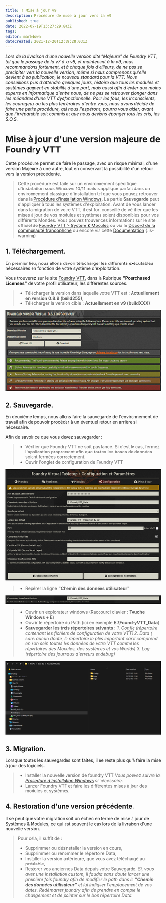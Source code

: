 ```yaml
---
title: ! Mise à jour v9
description: Procédure de mise à jour vers la v9
published: true
date: 2022-05-19T13:27:29.803Z
tags: 
editor: markdown
dateCreated: 2021-12-20T12:19:28.031Z
---
```


*Lors de la livraison d'une nouvelle version dite "Majeure" de Foundry VTT, tel que le passage de la v7 à la v8, et maintenant à la v9, nous recommandons fortement, et à chaque fois d'ailleurs, de ne pas se precipiter vers la nouvelle version, même si nous comprenons qu'elle devient à sa publication, le nouveau standard pour la VTT.
Nous conseillons plus d'attendre quelques jours, histoire que tous les modules et systèmes gagnent en stabilité d'une part, mais aussi afin d'éviter aux moins experts en Informatique d'entre nous, de ne pas se retrouver plonger dans les méandres d'une VTT dysfonctionnelle.
Pour les fous, les inconscients, les courageux ou les plus téméraires d'entre vous, nous avons décidé de faire une petite procédure, qui nous l'espérons, pourra vous aider, avant que l'irréparable soit commis et que nous devions éponger tous les cris, les S.O.S.*

# Mise à jour d'une version majeure de Foundry VTT

Cette procédure permet de faire le passage, avec un risque minimal, d'une version Majeure à une autre, tout en conservant la possibilité d'un retour vers la version précédente.

> Cette procédure est faite sur un environnement spécifique d'installation sous Windows 10/11 mais s'applique parfait dans un environnement classique d'installation tel que vous pouvez retrouver dans la [Procédure d'installation Windows](https://foundryvtt.wiki/fr/pour-commencer/win). 
> La partie **Sauvegarde** peut s'appliquer à tous les systèmes d'exploitation.
> Avant de vous lancer dans la migration de votre VTT, il est fort conseillé de vérifier que les mises à jour de vos modules et systèmes soient disponibles pour vos différents Mondes. Vous pouvez trouver ces informations sur le site officiel de [Foundry VTT > System & Modules](https://foundryvtt.com/packages/) ou via le [Discord de la communauté francophone](https://discord.gg/pPSDNJk) ou encore via cette [Documentation](https://docs.google.com/spreadsheets/d/e/2PACX-1vQB3hKXseLn1ROUxepiw09GYQPG8ikwZjY_Nkde9KnC9PUJA0gNWBuMIJ66iU0qokAbERQ8jF-Bwwrh/pubhtml?gid=0&single=true) {.is-warning} 



## 1. Téléchargement.

En premier lieu, nous allons devoir télécharger les différents exécutables nécessaires en fonction de votre système d'exploitation.

Vous trouverez sur le site [Foundry VTT](https://foundryvtt.com/), dans la Rubrique **"Pourchased Licenses"** de votre profil utilisateur, les différentes sources.

> - Télécharger la version dans laquelle votre VTT est : **Actuellement en version 0.8.9 (build255)**,
> - Télécharger la version cible : **Actuellement en v9 (buildXXX)**

![1.software.png](/setup/winstall/1.software.png)

## 2. Sauvegarde.

En deuxième temps, nous allons faire la sauvegarde de l'environnement de travail afin de pouvoir procéder à un éventuel retour en arrière si nécessaire.


Afin de savoir ce que vous devez sauvegarder : 

> - Vérifier que Foundry VTT ne soit pas lancé. Si c'est le cas, fermez l'application proprement afin que toutes les bases de données soient fermées correctement.
> - Ouvrir l'onglet de configuration de Foundry VTT

![2.config.png](/setup/winstall/2.config.png)

> - Repérer la ligne **"Chemin des données utilisateur"**

![3.path.png](/setup/winstall/3.path.png)

> - Ouvrir un explorateur windows (Raccourci clavier : **Touche Windows + E**)
> - Ouvrir le répertoire du Path (ici en exemple **E:\FoundryVTT_Data**)
> - **Sauvegarder les trois répertoires suivants :**
		*1. Config (répertoire contenant les fichiers de configuration de votre VTT)*
    *2. Data ( sans aucun doute, le répertoire le plus important car il comprend en son sein toutes les données de votre VTT comme les répertoires des Modules, des systèmes et vos Worlds)*
    *3. Log (répertoire des journaux d'erreurs et debug)*

![4.windows_explorer.png](/setup/winstall/4.windows_explorer.png)

## 3. Migration.

Lorsque toutes les sauvegardes sont faites, il ne reste plus qu'à faire la mise à jour des logiciels.

> - Installer la nouvelle version de foundry VTT
		*Vous pouvez suivre la [Procédure d'installation Windows](https://foundryvtt.wiki/fr/pour-commencer/win#installation-de-foundry-virtual-tabletop) si nécessaire.*
> - Lancer Foundry VTT et faire les différentes mises à jour des modules et systèmes.

## 4. Restoration d'une version précédente.

Il se peut que votre migration soit un échec en terme de mise à jour de Systèmes & Modules, ce qui est souvent le cas lors de la livraison d'une nouvelle version.

> Pour cela, il suffit de : 
> - Supprimmer ou désinstaller la version en cours,
> - Supprimmer ou renommer le répertoire Data,
> - Installer la version antérieure, que vous avez téléchargé au préalable,
> - Restorer vos anciennes Data depuis votre Sauvegarde.
		*Si, vous avez une installation custom, il faudra sans doute lancer une première fois foundry afin de modifier le path dans le **"Chemin des données utilisateur"** et lui indiquer l'emplacement de vos datas. 
    Redémarrer foundry afin de prendre en compte le changement et de pointer sur le bon répertoire Data.*

